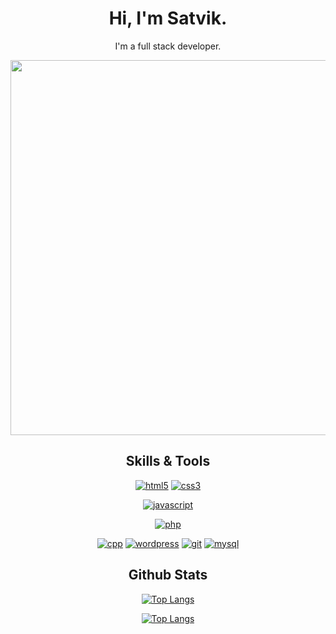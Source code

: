 
<h1 align="center"> Hi, I'm Satvik.</h1>

<p align="center">I'm a full stack developer.</p>

<p align="center">
  <img src="https://c.tenor.com/ang0VzOwbdAAAAAC/the-matrix-reloaded-matrix.gif" width="600" hieght="400"/>
  </p>



<h2 align="center"> Skills & Tools</h2>

<div align="center"> 

[![html5](https://img.shields.io/badge/HTML5-E34F26?style=for-the-badge&logo=html5&logoColor=white)](https://developer.mozilla.org/en-US/docs/Web/HTML)
[![css3](https://img.shields.io/badge/CSS3-1572B6?style=for-the-badge&logo=css3&logoColor=white)](https://developer.mozilla.org/en-US/docs/Web/CSS)
<!-- [![sass](https://img.shields.io/badge/Sass-CC6699?style=for-the-badge&logo=sass&logoColor=white)](https://sass-lang.com/) -->
[![javascript](https://img.shields.io/badge/JavaScript-323330?style=for-the-badge&logo=javascript&logoColor=F7DF1E)](https://javascript.info/)
<!-- [![vuejs](https://img.shields.io/badge/Vue.js-35495E?style=for-the-badge&logo=vuedotjs&logoColor=4FC08D)](https://vuejs.org/) -->
[![php](https://img.shields.io/badge/PHP-777BB4?style=for-the-badge&logo=php&logoColor=white)](https://www.php.net/)
<!-- [![laravel](https://img.shields.io/badge/Laravel-FF2D20?style=for-the-badge&logo=laravel&logoColor=white)](https://laravel.com/) -->
[![cpp](https://img.shields.io/badge/C%2B%2B-00599C?style=for-the-badge&logo=c%2B%2B&logoColor=white)](https://cplusplus.com/reference/)
[![wordpress](https://img.shields.io/badge/Wordpress-21759B?style=for-the-badge&logo=wordpress&logoColor=white)](https://developer.wordpress.com/docs/)
[![git](https://img.shields.io/badge/GIT-E44C30?style=for-the-badge&logo=git&logoColor=white)](https://git-scm.com/doc)
[![mysql](https://img.shields.io/badge/MySQL-005C84?style=for-the-badge&logo=mysql&logoColor=white)](https://dev.mysql.com/doc/)
<!-- [![figma](https://img.shields.io/badge/Figma-F24E1E?style=for-the-badge&logo=figma&logoColor=white)](https://www.figma.com/) -->

</div>

<h2 align="center"> Github Stats </h2>

<div align="center"> 

<!-- [![Satvik's GitHub stats](https://github-readme-stats.vercel.app/api?username=satvikpopli&theme=github_dark&show_icons=true)]() -->

[![Top Langs](https://github-readme-streak-stats.herokuapp.com/?user=satvikpopli&theme=tokyonight)]()
  
[![Top Langs](https://github-readme-stats.vercel.app/api/top-langs/?username=satvikpopli&layout=compact&theme=github_dark)]()


</div>
